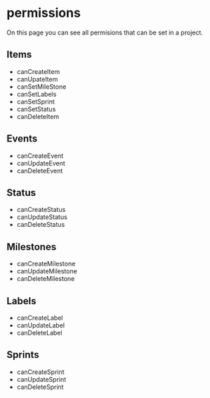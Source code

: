 # permissions
On this page you can see all permisions that can be set in a project.

## Items
- canCreateItem
- canUpateItem
- canSetMileStone
- canSetLabels
- canSetSprint
- canSetStatus
- canDeleteItem

## Events
- canCreateEvent
- canUpdateEvent
- canDeleteEvent

## Status
- canCreateStatus
- canUpdateStatus
- canDeleteStatus

## Milestones
- canCreateMilestone
- canUpdateMilestone
- canDeleteMilestone

## Labels
- canCreateLabel
- canUpdateLabel
- canDeleteLabel

## Sprints
- canCreateSprint
- canUpdateSprint
- canDeleteSprint